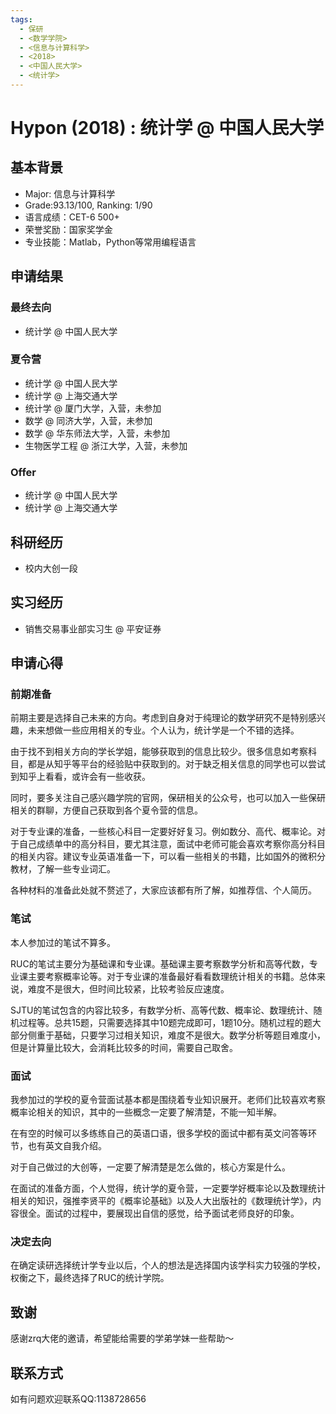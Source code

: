 ```yaml
---
tags:
  - 保研
  - <数学学院>
  - <信息与计算科学>
  - <2018>
  - <中国人民大学>
  - <统计学>
---
```


# Hypon (2018) : 统计学 @ 中国人民大学

## 基本背景

- Major: 信息与计算科学
- Grade:93.13/100, Ranking: 1/90
- 语言成绩：CET-6 500+
- 荣誉奖励：国家奖学金
- 专业技能：Matlab，Python等常用编程语言

## 申请结果

### 最终去向

- 统计学 @ 中国人民大学

### 夏令营

- 统计学 @ 中国人民大学
- 统计学 @ 上海交通大学
- 统计学 @ 厦门大学，入营，未参加
- 数学 @ 同济大学，入营，未参加
- 数学 @ 华东师法大学，入营，未参加
- 生物医学工程 @ 浙江大学，入营，未参加

### Offer

-  统计学 @ 中国人民大学
-  统计学 @ 上海交通大学

## 科研经历

- 校内大创一段

## 实习经历

- 销售交易事业部实习生 @ 平安证券

## 申请心得

### **前期准备**

前期主要是选择自己未来的方向。考虑到自身对于纯理论的数学研究不是特别感兴趣，未来想做一些应用相关的专业。个人认为，统计学是一个不错的选择。

由于找不到相关方向的学长学姐，能够获取到的信息比较少。很多信息如考察科目，都是从知乎等平台的经验贴中获取到的。对于缺乏相关信息的同学也可以尝试到知乎上看看，或许会有一些收获。

同时，要多关注自己感兴趣学院的官网，保研相关的公众号，也可以加入一些保研相关的群聊，方便自己获取到各个夏令营的信息。

对于专业课的准备，一些核心科目一定要好好复习。例如数分、高代、概率论。对于自己成绩单中的高分科目，要尤其注意，面试中老师可能会喜欢考察你高分科目的相关内容。建议专业英语准备一下，可以看一些相关的书籍，比如国外的微积分教材，了解一些专业词汇。

各种材料的准备此处就不赘述了，大家应该都有所了解，如推荐信、个人简历。

### **笔试**

本人参加过的笔试不算多。

RUC的笔试主要分为基础课和专业课。基础课主要考察数学分析和高等代数，专业课主要考察概率论等。对于专业课的准备最好看看数理统计相关的书籍。总体来说，难度不是很大，但时间比较紧，比较考验反应速度。

SJTU的笔试包含的内容比较多，有数学分析、高等代数、概率论、数理统计、随机过程等。总共15题，只需要选择其中10题完成即可，1题10分。随机过程的题大部分侧重于基础，只要学习过相关知识，难度不是很大。数学分析等题目难度小，但是计算量比较大，会消耗比较多的时间，需要自己取舍。

### **面试**

我参加过的学校的夏令营面试基本都是围绕着专业知识展开。老师们比较喜欢考察概率论相关的知识，其中的一些概念一定要了解清楚，不能一知半解。

在有空的时候可以多练练自己的英语口语，很多学校的面试中都有英文问答等环节，也有英文自我介绍。

对于自己做过的大创等，一定要了解清楚是怎么做的，核心方案是什么。

在面试的准备方面，个人觉得，统计学的夏令营，一定要学好概率论以及数理统计相关的知识，强推李贤平的《概率论基础》以及人大出版社的《数理统计学》，内容很全。面试的过程中，要展现出自信的感觉，给予面试老师良好的印象。

### **决定去向**

在确定读研选择统计学专业以后，个人的想法是选择国内该学科实力较强的学校，权衡之下，最终选择了RUC的统计学院。

## **致谢**

感谢zrq大佬的邀请，希望能给需要的学弟学妹一些帮助～

## 联系方式 

如有问题欢迎联系QQ:1138728656

